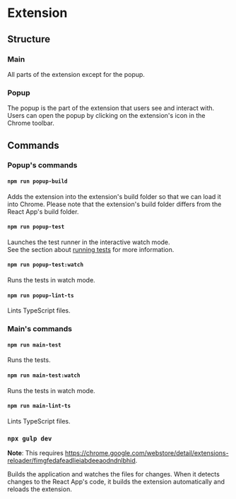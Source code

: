# Extension

## Structure

### Main

All parts of the extension except for the popup.

### Popup

The popup is the part of the extension that users see and interact with. Users can open the popup by clicking on the extension's icon in the Chrome toolbar.

## Commands

### Popup's commands

#### `npm run popup-build`

Adds the extension into the extension's build folder so that we can load it into Chrome. Please note that the extension's build folder differs from the React App's build folder.

#### `npm run popup-test`

Launches the test runner in the interactive watch mode.\
See the section about [running tests](https://facebook.github.io/create-react-app/docs/running-tests) for more information.

#### `npm run popup-test:watch`

Runs the tests in watch mode.

#### `npm run popup-lint-ts`

Lints TypeScript files.

### Main's commands

#### `npm run main-test`

Runs the tests.

#### `npm run main-test:watch`

Runs the tests in watch mode.

#### `npm run main-lint-ts`

Lints TypeScript files.

### `npx gulp dev`

**Note**: This requires <https://chrome.google.com/webstore/detail/extensions-reloader/fimgfedafeadlieiabdeeaodndnlbhid>.

Builds the application and watches the files for changes. When it detects changes to the React App's code, it builds the extension automatically and reloads the extension.
